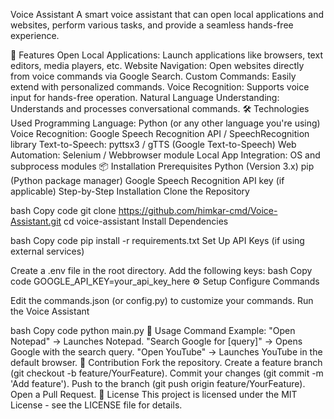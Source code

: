 Voice Assistant
A smart voice assistant that can open local applications and websites, perform various tasks, and provide a seamless hands-free experience.

🚀 Features
Open Local Applications: Launch applications like browsers, text editors, media players, etc.
Website Navigation: Open websites directly from voice commands via Google Search.
Custom Commands: Easily extend with personalized commands.
Voice Recognition: Supports voice input for hands-free operation.
Natural Language Understanding: Understands and processes conversational commands.
🛠️ Technologies Used
Programming Language: Python (or any other language you're using)
Voice Recognition: Google Speech Recognition API / SpeechRecognition library
Text-to-Speech: pyttsx3 / gTTS (Google Text-to-Speech)
Web Automation: Selenium / Webbrowser module
Local App Integration: OS and subprocess modules
📦 Installation
Prerequisites
Python (Version 3.x)
pip (Python package manager)
Google Speech Recognition API key (if applicable)
Step-by-Step Installation
Clone the Repository

bash
Copy code
git clone https://github.com/himkar-cmd/Voice-Assistant.git
cd voice-assistant
Install Dependencies

bash
Copy code
pip install -r requirements.txt
Set Up API Keys (if using external services)

Create a .env file in the root directory.
Add the following keys:
bash
Copy code
GOOGLE_API_KEY=your_api_key_here
⚙️ Setup
Configure Commands

Edit the commands.json (or config.py) to customize your commands.
Run the Voice Assistant

bash
Copy code
python main.py
🧪 Usage
Command Example:
"Open Notepad" → Launches Notepad.
"Search Google for [query]" → Opens Google with the search query.
"Open YouTube" → Launches YouTube in the default browser.
🙌 Contribution
Fork the repository.
Create a feature branch (git checkout -b feature/YourFeature).
Commit your changes (git commit -m 'Add feature').
Push to the branch (git push origin feature/YourFeature).
Open a Pull Request.
📄 License
This project is licensed under the MIT License - see the LICENSE file for details.

